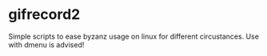 # gifrecord2
Simple scripts to ease byzanz usage on linux for different circustances. Use with dmenu is advised!
